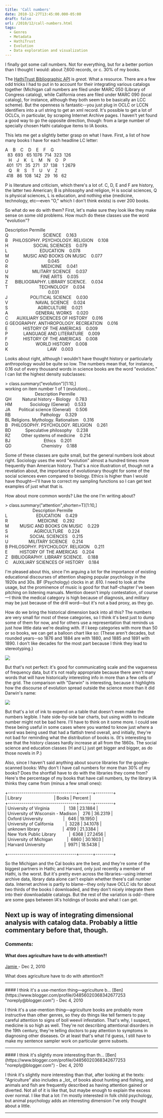 ```yaml
---
title: 'Call numbers'
date: 2010-12-27T13:45:00.000-05:00
draft: false
url: /2010/12/call-numbers.html
tags:
  - Genres
  - Metadata
  - HathiTrust
  - Evolution
  - Data exploration and visualization
---
```


I finally got some call numbers. Not for everything, but for a better portion than I thought I would: about 7,600 records, or c. 30% of my books.

The [HathiTrust Bibliographic API](http://www.hathitrust.org/bib_api) is _great._ What a resource. There are a few odd tricks I had to put in to account for their integrating various catalogs together (Michigan call numbers are filed under MARC 050 (Library of Congress catalog), while California ones are filed under MARC 090 (local catalog), for instance, although they both seem to be basically an LCC scheme). But the openness is fantastic--you just plug in OCLC or LCCN identifiers into a url string to get an xml record. It's possible to get a lot of OCLCs, in particular, by scraping Internet Archive pages. I haven't yet found a good way to go the opposite direction, though: from a large number of specially chosen Hathi catalogue items to IA books.

This lets me get a slightly better grasp on what I have. First, a list of how many books I have for each headline LC letter:

A    B    C    D    E    F    G  
  83  693   65 1076  714  323  126  
   H    J    K    L    M    N    O    P  
 401  171   35  271   37  138    1 2679  
   Q    R    S    T    U    V    Z  
 418   86  108  142   29   16   62

P is literature and criticism, which there's a lot of. C, D, E and F are history, the latter two American; B is philosophy and religion, H is social sciences, Q is physical sciences, L is education, and nothing else (medicine, technology, etc—even "O," which I don't think exists) is over 200 books.

So what do we do with them? First, let's make sure they look like they make sense on some old problems. How much do these classes use the word "evolution"?

Description Permille  
Q                             SCIENCE    0.163  
B    PHILOSOPHY. PSYCHOLOGY. RELIGION    0.108  
H                     SOCIAL SCIENCES    0.079  
L                           EDUCATION    0.078  
M            MUSIC AND BOOKS ON MUSIC    0.077  
O                                 0.045  
R                            MEDICINE    0.041  
U                    MILITARY SCIENCE    0.037  
N                           FINE ARTS    0.035  
Z      BIBLIOGRAPHY. LIBRARY SCIENCE.    0.034  
T                          TECHNOLOGY    0.034  
                                    0.031  
J                   POLITICAL SCIENCE    0.030  
V                       NAVAL SCIENCE    0.024  
S                         AGRICULTURE    0.021  
A                       GENERAL WORKS    0.020  
C       AUXILIARY SCIENCES OF HISTORY    0.016  
G GEOGRAPHY. ANTHROPOLOGY. RECREATION    0.016  
E             HISTORY OF THE AMERICAS    0.009  
P             LANGUAGE AND LITERATURE    0.009  
F             HISTORY OF THE AMERICAS    0.008  
D                       WORLD HISTORY    0.008  
K                                 LAW    0.003

Looks about right, although I wouldn't have thought history or particularly anthropology would be quite so low. The numbers mean that, for instance, 0.16 out of every thousand words in science books are the word "evolution." I can list the highest density subclasses:

\> class.summary("evolution")\[1:10,\]  
working on item number 1 of 1 (evolution)...  
                         Description Permille  
QH         Natural history - Biology    0.783  
HM               Sociology (General)    0.533  
JA       Political science (General)    0.506  
RB                         Pathology    0.329  
BL Religions. Mythology. Rationalism    0.316  
B   PHILOSOPHY. PSYCHOLOGY. RELIGION    0.261  
BD            Speculative philosophy    0.238  
RZ         Other systems of medicine    0.214  
BJ                            Ethics    0.201  
QD                         Chemistry    0.188

Some of these classes are quite small, but the general numbers look about right. Sociology uses the word "evolution" almost a hundred times more frequently than American history. That's a nice illustration of, though not a revelation about, the importance of evolutionary thought for some of the social sciences even compared to biology. Ethics is higher than I would have thought—I'll have to correct my sampling functions so I can get text examples of just what that is.

How about more common words? Like the one I'm writing about?

\> class.summary("attention",shorten=T)\[1:10,\]  
                       Description Permille  
L                        EDUCATION    0.429  
R                         MEDICINE    0.292  
M         MUSIC AND BOOKS ON MUSIC    0.229  
S                      AGRICULTURE    0.224  
H                  SOCIAL SCIENCES    0.215  
U                 MILITARY SCIENCE    0.214  
B PHILOSOPHY. PSYCHOLOGY. RELIGION    0.211  
E          HISTORY OF THE AMERICAS    0.204  
Z   BIBLIOGRAPHY. LIBRARY SCIENCE.    0.188  
C    AUXILIARY SCIENCES OF HISTORY    0.184

I'm pleased about this, since I'm arguing a lot for the importance of existing educational discourses of attention shaping popular psychology in the 1920s and 30s. BF (Psychology) clocks in at .610. I need to look at the usage, but the prominence of music is good for that half-chapter I've been pitching on listening manuals. Mention doesn't imply contestation, of course—I think the medical category is high because of diagnosis, and military may be just because of the drill word—but it's not a bad proxy, as they go.

How do we bring the historical dimension back into all this? The numbers are very small for most of these categories, so I think it's best just to dump some of them for now, and for others use a representation that reminds us just how little data we're dealing with. If I keep categories with more than 50 or so books, we can get a balloon chart like so: (These aren't decades, but rounded years--so 1876 and 1884 are with 1880, and 1885 and 1891 with 1890. I don't like decades for the most part because I think they lead to stereotyping.)

[![](http://4.bp.blogspot.com/_Pge31alC_E8/TRgtkbmqw8I/AAAAAAAACYk/LGKICXkp8bY/s1600/Evolution+Usage+Rates.png)](http://4.bp.blogspot.com/_Pge31alC_E8/TRgtkbmqw8I/AAAAAAAACYk/LGKICXkp8bY/s1600/Evolution+Usage+Rates.png)

But that's not perfect: it's good for communicating scale and the vagueness of frequency data, but it's not really appropriate because there aren't many words that will have historically interesting info in more than a few cells of the grid. The comparison with "Darwin" is interesting, because it highlights how the discourse of evolution spread outside the science more than it did Darwin's name:

[![](http://2.bp.blogspot.com/_Pge31alC_E8/TRgvx36CccI/AAAAAAAACYo/_fFNT5gF_l8/s1600/Darwin+Usage+Rates.png)](http://2.bp.blogspot.com/_Pge31alC_E8/TRgvx36CccI/AAAAAAAACYo/_fFNT5gF_l8/s1600/Darwin+Usage+Rates.png)

But that's a lot of ink to expend on a table that doesn't even make the numbers legible. I hate side-by-side bar charts, but using width to indicate number might not be bad here. I'll have to think on it some more. I could see these being useful in some cases where you wanted to know just where a word was being used that had a flattish trend overall, and initially, they're not bad for reminding what the distribution of books is. (It's interesting to see that the history classes hardly increase at all from the 1860s. The social science and education classes (H and L) just get bigger and bigger, as do those novels in P.)

Also, since I haven't said anything about source libraries for the google-scanned books: Why don't I have call numbers for more than 30% of my books? Does the shortfall have to do with the libraries they come from? Here's the percentage of my books that have call numbers, by the library IA thinks they came from (minus a few small ones):

+-----------------------------------+-------+---------+  
| Library                           | Books | Percent |  
+-----------------------------------+-------+---------+  
| University of Virginia            |   138 | 23.1884 |  
| University of Wisconsin - Madison |   276 | 36.2319 |  
| Oxford University                 |   646 | 19.1950 |  
| University of California          |  3228 | 34.1078 |  
| unknown library                   |  4199 | 21.3384 |  
| New York Public Library           |  6368 | 27.2456 |  
| University of Michigan            |  6860 | 30.1603 |  
| Harvard University                |  9971 | 18.5438 |

+-----------------------------------+-------+---------+

So the Michigan and the Cal books are the best, and they're some of the biggest partners in Hathi; and Harvard, only just recently a member of Hathi, is the worst. But it's pretty even across the libraries--using internet archive data, library data alone can't explain whether there's call number data. Internet archive is partly to blame--they only have OCLC ids for about two thirds of the books I downloaded, and they don't nicely integrate them into their downloadable catalogs. But the rest of the variation is odd--there are some gaps between IA's holdings of books and what I can get.

## Next up is way of integrating dimensional analysis with catalog data. Probably a little commentary before that, though.

### Comments:

#### What does agriculture have to do with attention?!

[Jamie ](https://www.blogger.com/profile/13542022273476075921 'noreply@blogger.com') - <time datetime="2010-12-28T09:50:15.883-05:00">Dec 2, 2010</time>

What does agriculture have to do with attention?!

<hr />
#### I think it's a use-mention thing—agriculture b...
[Ben](https://www.blogger.com/profile/04856020368342677253 "noreply@blogger.com") - <time datetime="2010-12-30T16:14:13.161-05:00">Dec 4, 2010</time>

I think it's a use-mention thing—agriculture books are probably more instructive than other genres, so they do things like tell farmers to pay careful attention to signs of boll weevil infestation. That's why, I suspect, medicine is so high as well. They're not describing attentional disorders in the 19th century, they're telling doctors to pay attention to symptoms in diagnosing other diseases. Or at least that's what I'd guess, I still have to make my sentence sampler work on particular genre subsets.

<hr />
#### I think it's slightly more interesting than th...
[Ben](https://www.blogger.com/profile/04856020368342677253 "noreply@blogger.com") - <time datetime="2010-12-30T20:40:02.800-05:00">Dec 4, 2010</time>

I think it's slightly more interesting than that, after looking at the texts: "Agriculture" also includes a \_lot\_ of books about hunting and fishing, and animals and fish are frequently described as having attention gained or diverted. Not all of it is like that, but maybe enough to explain the excess over normal. I like that a lot: I'm mostly interested in folk child psychology, but animal psychology adds an interesting dimension I've only thought about a little.

<hr />
